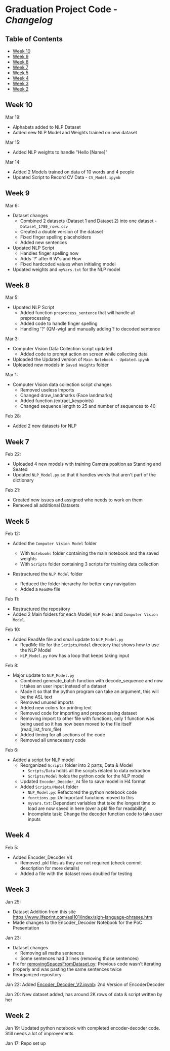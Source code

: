 # Graduation Project Code - *Changelog* <!-- omit in toc -->

## Table of Contents <!-- omit in toc -->

- [Week 10](#week-10)
- [Week 9](#week-9)
- [Week 8](#week-8)
- [Week 7](#week-7)
- [Week 5](#week-5)
- [Week 4](#week-4)
- [Week 3](#week-3)
- [Week 2](#week-2)

## Week 10

Mar 19:

- Alphabets added to NLP Dataset
- Added new NLP Model and Weights trained on new dataset

Mar 15:

- Added NLP weights to handle "Hello [Name]"

Mar 14:

- Added 2 Models trained on data of 10 words and 4 people
- Updated Script to Record CV Data - `CV_Model.ipynb`

## Week 9

Mar 6:

- Dataset changes
  - Combined 2 datasets (Dataset 1 and Dataset 2) into one dataset - `Dataset_1780_rows.csv`
  - Created a double version of the dataset
  - Fixed finger spelling placeholders
  - Added new sentences
- Updated NLP Script
  - Handles finger spelling now
  - Adds '?' after 6 W's and How
  - Fixed hardcoded values when initialing model
- Updated weights and `myVars.txt` for the NLP model

## Week 8

Mar 5:

- Updated NLP Script
  - Added function `preprocess_sentence` that will handle all preprocessing
  - Added code to handle finger spelling
  - Handling '?' (QM-wig) and manually adding ? to decoded sentence

Mar 3:

- Computer Vision Data Collection script updated
  - Added code to prompt action on screen while collecting data
- Uploaded the Updated version of `Main Notebook - Updated.ipynb`
- Uploaded new models in `Saved Weights` folder

Mar 1:

- Computer Vision data collection script changes
  - Removed useless Imports
  - Changed draw_landmarks (Face landmarks)
  - Added function (extract_keypoints)
  - Changed sequence length to 25 and number of sequences to 40

Feb 28:

- Added 2 new datasets for NLP

## Week 7

Feb 22:

- Uploaded 4 new models with training Camera position as Standing and Seated
- Updated `NLP_Model.py` so that it handles words that aren't part of the dictionary

Feb 21:

- Created new issues and assigned who needs to work on them
- Removed all additional Datasets

## Week 5

Feb 12:

- Added the `Computer Vision Model` folder
  - With `Notebooks` folder containing the main notebook and the saved weights
  - With `Scripts` folder containing 3 scripts for training data collection

- Restructured the `NLP Model` folder
  - Reduced the folder hierarchy for better easy navigation
  - Added a `ReadMe` file

Feb 11:

- Restructured the repository
- Added 2 Main folders for each Model; `NLP Model` and `Computer Vision Model`.

Feb 10:

- Added ReadMe file and small update to `NLP_Model.py`
  - ReadMe file for the `Scripts/Model` directory that shows how to use the NLP Model
  - `NLP_Model.py` now has a loop that keeps taking input

Feb 8:

- Major update to `NLP_Model.py`
  - Combined generate_batch function with decode_sequence and now it takes an user input instead of a dataset
  - Made it so that the python program can take an argument, this will be the ASL text
  - Removed unused imports
  - Added new colors for printing text
  - Removed code for importing and preprocessing dataset
  - Removing import to other file with functions, only 1 function was being used so it has now been moved to the file itself (read_list_from_file)
  - Added timing for all sections of the code
  - Removed all unnecessary code

Feb 6:

- Added a script for NLP model
  - Reorganized `Scripts` folder into 2 parts; Data & Model
    - `Scripts/Data` holds all the scripts related to data extraction
    - `Scripts/Model` holds the python code for the NLP model
  - Updated `Encoder_Decoder_V4` file to  save model in H4 format
  - Added `Scripts/Model` folder
    - `NLP_Model.py`: Refactored the python notebook code
    - `functions.py`: Unimportant functions moved to this
    - `myVars.txt`: Dependant variables that take the longest time to load are now saved in here (over a pkl file for readability)
    - Incomplete task: Change the decoder function code to take user inputs

## Week 4

Feb 5:

- Added Encoder_Decoder V4
  - Removed .pkl files as they are not required (check commit description for more details)
  - Added a file with the dataset rows doubled for testing

## Week 3

Jan 25:

- Dataset Addition from this site <https://www.lifeprint.com/asl101/index/sign-language-phrases.htm>
- Made changes to the Encoder_Decoder Notebook for the PoC Presentation

Jan 23:

- Dataset changes
  - Removing all maths sentences
  - Some sentences had 3 lines (removing those sentences)
- Fix for [removingSpacesFromDataset.py](removingSpacesFromDataset.py): Previous code wasn't iterating properly and was pasting the same sentences twice
- Reorganized repository

Jan 22: Added [Encoder_Decoder_V2.ipynb](Encoder_Decoder_V2.ipynb): 2nd Version of EncoderDecoder

Jan 20: New dataset added, has around 2K rows of data & script written by her

## Week 2

Jan 19: Updated python notebook with completed encoder-decoder code. Still needs a lot of improvements

Jan 17: Repo set up
